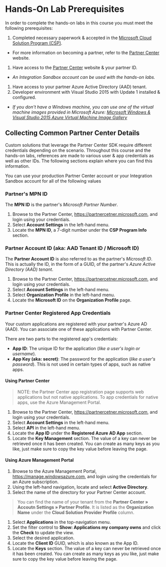 # Hands-On Lab Prerequisites

In order to complete the hands-on labs in this course you must meet the following prerequisites:

1. Completed necessary paperwork & accepted in the [Microsoft Cloud Solution Program (CSP)](https://mspartner.microsoft.com/en/us/pages/solutions/cloud-reseller-overview.aspx).
  - For more information on becoming a partner, refer to the [Partner Center](https://partnercenter.microsoft.com/en-us/partner/programs#nextstep) website.
1. Have access to the [Partner Center](https://partnercenter.microsoft.com) website & your partner ID.
  - *An Integration Sandbox account can be used with the hands-on labs.*
1. Have access to your partner Azure Active Directory (AAD) tenant.
1. Developer environment with Visual Studio 2015 with Update 1 installed & configured.
  - *If you don't have a Windows machine, you can use one of the virtual machine images provided in Microsoft Azure: [Microsoft Windows & Visual Studio 2015 Azure Virtual Machine Image Gallery](https://azure.microsoft.com/en-us/marketplace/virtual-machines/all/?operatingSystem=acom-windows&publisherType=acom-microsoft&term=visual+studio+2015)*

## Collecting Common Partner Center Details

Custom solutions that leverage the Partner Center SDK require different credentials depending on the scenario. Throughout this course and the hands-on labs, references are made to various user & app credentials as well as other IDs. The following sections explain where you can find this information.

You can use your production Partner Center account or your Integration Sandbox account for all of the following values

### Partner's MPN ID

The **MPN ID** is the partner's *Microsoft Partner Number*.

1. Browse to the Partner Center, https://partnercetner.microsoft.com, and login using your credentials.
1. Select **Account Settings** in the left-hand menu.
1. Locate the **MPN ID**, a 7-digit number under the **CSP Program Info** section.

### Partner Account ID (aka: AAD Tenant ID / Microsoft ID)

The **Partner Account ID** is also referred to as the partner's *Microsoft ID*. This is actually the ID, in the form of a GUID, of the partner's *Azure Active Directory (AAD) tenant*.

1. Browse to the Partner Center, https://partnercetner.microsoft.com, and login using your credentials.
1. Select **Account Settings** in the left-hand menu.
1. Select **Organization Profile** in the left-hand menu.
1. Locate the **Microsoft ID** on the **Organization Profile** page.

### Partner Center Registered App Credentials

Your custom applications are registered with your partner's Azure AD (AAD). You can associate one of these applications with Partner Center.

There are two parts to the registered app's credentials:
- **App ID**: The unique ID for the application (*like a user's login or username*).
- **App Key (aka: secret)**: The password for the application (*like a user's password*). This is not used in certain types of apps, such as native apps.

#### Using Partner Center

> NOTE: the Partner Center app registration page supports web applications but not native applications. To app credentials for native apps, use the Azure Management Portal.

1. Browse to the Partner Center, https://partnercetner.microsoft.com, and login using your credentials.
1. Select **Account Settings** in the left-hand menu.
1. Select **API** in the left-hand menu.
1. Locate the **App ID** under the **Registered Azure AD App** section.
1. Locate the **Key Management** section. The value of a key can never be retrieved once it has been created. You can create as many keys as you like, just make sure to copy the key value before leaving the page.

#### Using Azure Management Portal

1. Browse to the Azure Management Portal, https://manage.windowsazure.com, and login using the credentials for an Azure subscription.
1. Using the left-hand navigation, locate and select **Active Directory**.
1. Select the name of the directory for your Partner Center account.

  > You can find the name of your tenant from the **Partner Center &raquo; Accoutn Settings &raquo; Partner Profile**. It is listed as the **Organization Name** under the **Cloud Solution Provider Profile** column.

1. Select **Applications** in the top-navigation menu.
1. Set the filter control to **Show: Applications my company owns** and click the **Check** to update the view.
1. Select the desired application.
1. Locate the **Client ID** GUID, which is also known as the App ID.
1. Locate the **Keys** section. The value of a key can never be retrieved once it has been created. You can create as many keys as you like, just make sure to copy the key value before leaving the page.